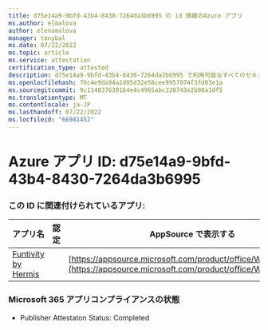 ```yaml
---
title: d75e14a9-9bfd-43b4-8430-7264da3b6995 の id 情報のAzure アプリ
ms.author: elmalova
author: elenamalova
manager: tonybal
ms.date: 07/22/2022
ms.topic: article
ms.service: attestation
certification_type: attested
description: d75e14a9-9bfd-43b4-8430-7264da3b6995 で利用可能なすべてのセキュリティとコンプライアンス情報。
ms.openlocfilehash: 76c4e9da94a2d05d32e58cee9957074f3fd03e1a
ms.sourcegitcommit: 9c114837630164e4c4965abc220743e2b08a1df5
ms.translationtype: MT
ms.contentlocale: ja-JP
ms.lasthandoff: 07/22/2022
ms.locfileid: "66981452"
---
```

# <a name="azure-app-id-d75e14a9-9bfd-43b4-8430-7264da3b6995"></a>Azure アプリ ID: d75e14a9-9bfd-43b4-8430-7264da3b6995


### <a name="apps-associated-with-this-id"></a>この ID に関連付けられているアプリ:
| **アプリ名** | **認定** | **AppSource で表示する** |
|--------------|---------------|-----------------------|
| [Funtivity by Hermis](../forward/WA200004244.md) |  | [https://appsource.microsoft.com/product/office/WA200004244](https://appsource.microsoft.com/product/office/WA200004244) |

### <a name="microsoft-365-app-compliance-status"></a>Microsoft 365 アプリコンプライアンスの状態
- Publisher Attestaton Status: Completed
